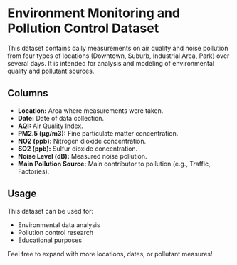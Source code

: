 # Environment Monitoring and Pollution Control Dataset

This dataset contains daily measurements on air quality and noise pollution from four types of locations (Downtown, Suburb, Industrial Area, Park) over several days. It is intended for analysis and modeling of environmental quality and pollutant sources.

## Columns

- **Location:** Area where measurements were taken.
- **Date:** Date of data collection.
- **AQI:** Air Quality Index.
- **PM2.5 (μg/m3):** Fine particulate matter concentration.
- **NO2 (ppb):** Nitrogen dioxide concentration.
- **SO2 (ppb):** Sulfur dioxide concentration.
- **Noise Level (dB):** Measured noise pollution.
- **Main Pollution Source:** Main contributor to pollution (e.g., Traffic, Factories).

## Usage

This dataset can be used for:
- Environmental data analysis
- Pollution control research
- Educational purposes

Feel free to expand with more locations, dates, or pollutant measures!
